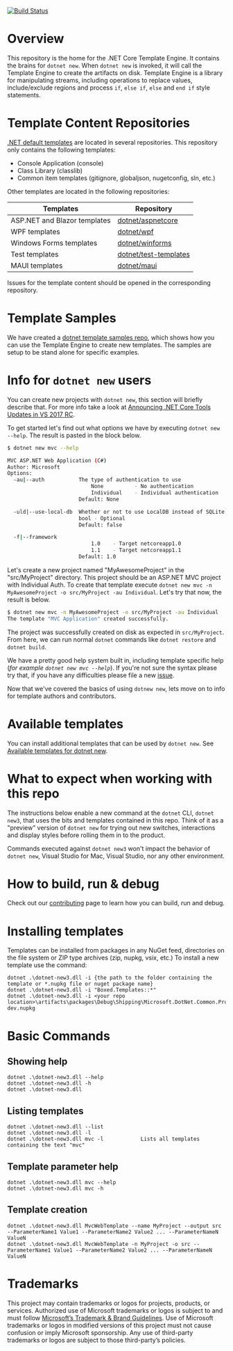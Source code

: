 [![Build Status](https://dev.azure.com/dnceng/public/_apis/build/status/dotnet/templating/templating-ci?branchName=main)](https://dev.azure.com/dnceng/public/_build/latest?definitionId=302&branchName=main) 

# Overview

This repository is the home for the .NET Core Template Engine. It contains the brains for `dotnet new`. 
When `dotnet new` is invoked, it will call the Template Engine to create the artifacts on disk.
Template Engine is a library for manipulating streams, including operations to replace values, include/exclude 
regions and process `if`, `else if`, `else` and `end if` style statements.

# Template Content Repositories

[.NET default templates](https://docs.microsoft.com/en-us/dotnet/core/tools/dotnet-new-sdk-templates) are located in several repositories.
This repository only contains the following templates:
- Console Application (console)
- Class Library (classlib)
- Common item templates (gitignore, globaljson, nugetconfig, sln, etc.)

Other templates are located in the following repositories:

| Templates | Repository |
|---|---|
|ASP.NET and Blazor templates|[dotnet/aspnetcore](https://github.com/dotnet/aspnetcore)|
|WPF templates|[dotnet/wpf](https://github.com/dotnet/wpf)|
|Windows Forms templates|[dotnet/winforms](https://github.com/dotnet/winforms)|
|Test templates|[dotnet/test-templates](https://github.com/dotnet/test-templates)|
|MAUI templates|[dotnet/maui](https://github.com/dotnet/maui)|

Issues for the template content should be opened in the corresponding repository.

# Template Samples

We have created a [dotnet template samples repo](https://github.com/dotnet/dotnet-template-samples), which shows how you can use
the Template Engine to create new templates. The samples are setup to be stand alone for specific examples. 

# Info for `dotnet new` users

You can create new projects with `dotnet new`, this section will briefly describe that. For more info take a look at
[Announcing .NET Core Tools Updates in VS 2017 RC](https://blogs.msdn.microsoft.com/dotnet/2017/02/07/announcing-net-core-tools-updates-in-vs-2017-rc/).

To get started let's find out what options we have by executing `dotnet new --help`. The result is pasted in the block below.

```bash
$ dotnet new mvc --help

MVC ASP.NET Web Application (C#)
Author: Microsoft
Options:
  -au|--auth           The type of authentication to use
                           None          - No authentication
                           Individual    - Individual authentication
                       Default: None

  -uld|--use-local-db  Whether or not to use LocalDB instead of SQLite
                       bool - Optional
                       Default: false

  -f|--framework
                           1.0    - Target netcoreapp1.0
                           1.1    - Target netcoreapp1.1
                       Default: 1.0
```

Let's create a new project named "MyAwesomeProject" in the "src/MyProject" directory. This project should be an ASP.NET MVC project with Individual Auth. To create that template
execute `dotnet new mvc -n MyAwesomeProject -o src/MyProject -au Individual`. Let's try that now, the result is below.

```bash
$ dotnet new mvc -n MyAwesomeProject -o src/MyProject -au Individual
The template "MVC Application" created successfully.
```

The project was successfully created on disk as expected in `src/MyProject`. From here, we can run normal `dotnet` commands like `dotnet restore` and `dotnet build`.

We have a pretty good help system built in, including template specific help (_for example `dotnet new mvc --help`_). If you're not sure the syntax please try that,
if you have any difficulties please file a new [issue](https://github.com/dotnet/templating/issues/new).

Now that we've covered the basics of using `dotnew new`, lets move on to info for template authors and contributors.

# Available templates

You can install additional templates that can be used by `dotnet new`. See [Available templates for dotnet new](https://github.com/dotnet/templating/wiki/Available-templates-for-dotnet-new).

# What to expect when working with this repo

The instructions below enable a new command at the `dotnet` CLI, `dotnet new3`, that uses the bits and templates contained in this repo. Think of it as a "preview" version of `dotnet new` for trying out new switches, interactions and display styles before rolling them in to the product.

Commands executed against `dotnet new3` won't impact the behavior of `dotnet new`, Visual Studio for Mac, Visual Studio, nor any other environment.

# How to build, run & debug

Check out our [contributing](docs/Contributing.md) page to learn how you can build, run and debug.

# Installing templates

Templates can be installed from packages in any NuGet feed, directories on the file system or ZIP type archives (zip, nupkg, vsix, etc.)
To install a new template use the command:

    dotnet .\dotnet-new3.dll -i {the path to the folder containing the template or *.nupkg file or nuget package name}
    dotnet .\dotnet-new3.dll -i "Boxed.Templates::*"
    dotnet .\dotnet-new3.dll -i <your repo location>\artifacts\packages\Debug\Shipping\Microsoft.DotNet.Common.ProjectTemplates.3.1.6.0.0-dev.nupkg

# Basic Commands
## Showing help

    dotnet .\dotnet-new3.dll --help
    dotnet .\dotnet-new3.dll -h
    dotnet .\dotnet-new3.dll

## Listing templates

    dotnet .\dotnet-new3.dll --list
    dotnet .\dotnet-new3.dll -l
    dotnet .\dotnet-new3.dll mvc -l            Lists all templates containing the text "mvc"

## Template parameter help

    dotnet .\dotnet-new3.dll mvc --help
    dotnet .\dotnet-new3.dll mvc -h

## Template creation

    dotnet .\dotnet-new3.dll MvcWebTemplate --name MyProject --output src --ParameterName1 Value1 --ParameterName2 Value2 ... --ParameterNameN ValueN
    dotnet .\dotnet-new3.dll MvcWebTemplate -n MyProject -o src --ParameterName1 Value1 --ParameterName2 Value2 ... --ParameterNameN ValueN

# Trademarks
This project may contain trademarks or logos for projects, products, or services. Authorized use of Microsoft trademarks or logos is subject to and must follow [Microsoft’s Trademark & Brand Guidelines](https://www.microsoft.com/en-us/legal/intellectualproperty/trademarks). Use of Microsoft trademarks or logos in modified versions of this project must not cause confusion or imply Microsoft sponsorship. Any use of third-party trademarks or logos are subject to those third-party’s policies.
